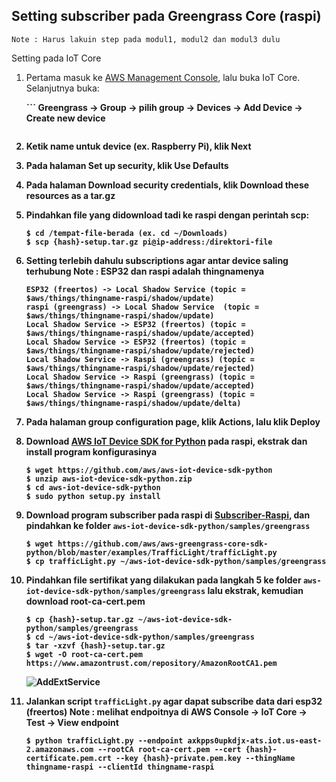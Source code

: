 ## Setting subscriber pada Greengrass Core (raspi)

```Note : Harus lakuin step pada modul1, modul2 dan modul3 dulu```

Setting pada IoT Core
1. Pertama masuk ke [AWS Management Console](https://console.aws.amazon.com/), lalu buka IoT Core. Selanjutnya buka:

	<b>```
	Greengrass -> Group -> pilih group -> Devices -> Add Device -> Create new device
	```</b>

2. Ketik name untuk device (ex. Raspberry Pi), klik <b>Next</b>

3. Pada halaman <b>Set up security</b>, klik <b>Use Defaults</b>

4. Pada halaman <b>Download security credentials</b>, klik <b>Download these resources as a tar.gz</b>

5. Pindahkan file yang didownload tadi ke raspi dengan perintah <b>scp</b>:

	```
	$ cd /tempat-file-berada (ex. cd ~/Downloads) 
	$ scp {hash}-setup.tar.gz pi@ip-address:/direktori-file
	```

6. Setting terlebih dahulu <b>subscriptions</b> agar antar device saling terhubung
<b>Note : ESP32 dan raspi adalah thingnamenya</b>

	```
	ESP32 (freertos) -> Local Shadow Service (topic = $aws/things/thingname-raspi/shadow/update)
	raspi (greengrass) -> Local Shadow Service  (topic = $aws/things/thingname-raspi/shadow/update) 
	Local Shadow Service -> ESP32 (freertos) (topic = $aws/things/thingname-raspi/shadow/update/accepted)
	Local Shadow Service -> ESP32 (freertos) (topic = $aws/things/thingname-raspi/shadow/update/rejected)
	Local Shadow Service -> Raspi (greengrass) (topic = $aws/things/thingname-raspi/shadow/update/rejected)
	Local Shadow Service -> Raspi (greengrass) (topic = $aws/things/thingname-raspi/shadow/update/accepted)
	Local Shadow Service -> Raspi (greengrass) (topic = $aws/things/thingname-raspi/shadow/update/delta)
	```

7. Pada halaman <b>group configuration page</b>, klik <b>Actions</b>, lalu klik <b>Deploy</b>

8. Download [AWS IoT Device SDK for Python](https://github.com/aws/aws-iot-device-sdk-python) pada raspi, ekstrak dan install program konfigurasinya

	```
	$ wget https://github.com/aws/aws-iot-device-sdk-python
	$ unzip aws-iot-device-sdk-python.zip
	$ cd aws-iot-device-sdk-python
	$ sudo python setup.py install 
	```

9. Download program subscriber pada raspi di [Subscriber-Raspi](https://github.com/aws/aws-greengrass-core-sdk-python/blob/master/examples/TrafficLight/trafficLight.py), dan pindahkan ke folder ```aws-iot-device-sdk-python/samples/greengrass```

	```
	$ wget https://github.com/aws/aws-greengrass-core-sdk-python/blob/master/examples/TrafficLight/trafficLight.py
	$ cp trafficLight.py ~/aws-iot-device-sdk-python/samples/greengrass
	```

10. Pindahkan file sertifikat yang dilakukan pada langkah 5 ke folder ```aws-iot-device-sdk-python/samples/greengrass``` lalu ekstrak, kemudian download root-ca-cert.pem

	```
	$ cp {hash}-setup.tar.gz ~/aws-iot-device-sdk-python/samples/greengrass
	$ cd ~/aws-iot-device-sdk-python/samples/greengrass
	$ tar -xzvf {hash}-setup.tar.gz
	$ wget -O root-ca-cert.pem https://www.amazontrust.com/repository/AmazonRootCA1.pem
	```
  	![AddExtService](images/greengrass_directory.png)
11. Jalankan script ```trafficLight.py``` agar dapat subscribe data dari esp32 (freertos)
<b>Note : melihat endpoitnya di AWS Console -> IoT Core -> Test -> View endpoint</b>  

	```
	$ python trafficLight.py --endpoint axkpps0upkdjx-ats.iot.us-east-2.amazonaws.com --rootCA root-ca-cert.pem --cert {hash}-certificate.pem.crt --key {hash}-private.pem.key --thingName thingname-raspi --clientId thingname-raspi
	```
